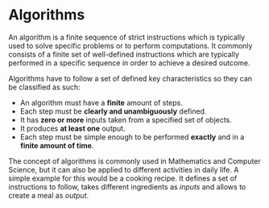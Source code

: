 # Algorithms

An algorithm is a finite sequence of strict instructions which is typically used to solve specific problems or to perform computations. It commonly consists of a finite set of well-defined instructions which are typically performed in a specific sequence in order to achieve a desired outcome.  

Algorithms have to follow a set of defined key characteristics so they can be classified as such:

- An algorithm must have a **finite** amount of steps.
- Each step must be **clearly and unambiguously** defined.
- It has **zero or more** inputs taken from a specified set of objects.
- It produces **at least one** output.
- Each step must be simple enough to be performed **exactly** and in a **finite amount of time**.

The concept of algorithms is commonly used in Mathematics and Computer Science, but it can also be applied to different activities in daily life. A simple example for this would be a cooking recipe. It defines a set of instructions to follow, takes different ingredients as *inputs* and allows to create a meal as *output*.